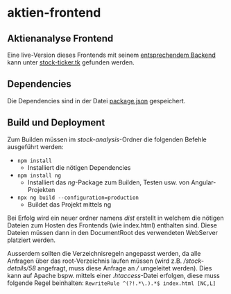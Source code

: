 # aktien-frontend
## Aktienanalyse Frontend

Eine live-Version dieses Frontends mit seinem [entsprechendem Backend](https://github.com/ThatCraws/aktien-backend/tree/develop) kann unter [stock-ticker.tk](https://stock-ticker.tk) gefunden werden.

## Dependencies

Die Dependencies sind in der Datei [package.json](stock-analysis/package.json) gespeichert.

## Build und Deployment

Zum Builden müssen im _stock-analysis_-Ordner die folgenden Befehle ausgeführt werden:

- `npm install`
  -  Installiert die nötigen Dependencies
- `npm install ng`
  - Installiert das _ng_-Package zum Builden, Testen usw. von Angular-Projekten
- `npx ng build --configuration=production`
  - Buildet das Projekt mittels ng

Bei Erfolg wird ein neuer ordner namens _dist_ erstellt in welchem die nötigen Dateien zum Hosten des Frontends (wie index.html) enthalten sind. Diese Dateien müssen dann in den DocumentRoot des verwendeten WebServer platziert werden. 

Ausserdem sollten die Verzeichnisregeln angepasst werden, da alle Anfragen über das root-Verzeichnis laufen müssen (wird z.B. _/stock-details/58_ angefragt, muss diese Anfrage an _/_ umgeleitet werden). Dies kann auf Apache bspw. mittels einer _.htaccess_-Datei erfolgen, diese muss folgende Regel beinhalten: `RewriteRule ^(?!.*\.).*$ index.html [NC,L]`
